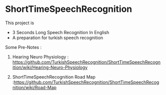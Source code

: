 # ShortTimeSpeechRecognition
This project is 

- 3 Seconds Long Speech Recognition In English
- A preparation for turkish speech recognition


Some Pre-Notes :

1. Hearing Neuro Physiology : https://github.com/TurkishSpeechRecognition/ShortTimeSpeechRecognition/wiki/Hearing-Neuro-Physiology

2. ShortTimeSpeechRecognition Road Map :https://github.com/TurkishSpeechRecognition/ShortTimeSpeechRecognition/wiki/Road-Map
